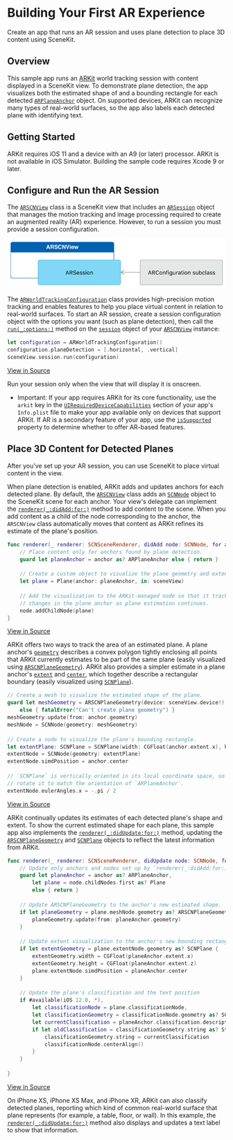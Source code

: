 # Building Your First AR Experience

Create an app that runs an AR session and uses plane detection to place 3D content using SceneKit.   

## Overview

This sample app runs an [ARKit][0] world tracking session with content displayed in a SceneKit view. To demonstrate plane detection, the app visualizes both the estimated shape of and a bounding rectangle for each detected [`ARPlaneAnchor`][14] object. On supported devices, ARKit can recognize many types of real-world surfaces, so the app also labels each detected plane with identifying text.

[0]:https://developer.apple.com/documentation/arkit
[14]:https://developer.apple.com/documentation/arkit/arplaneanchor

## Getting Started

ARKit requires iOS 11 and a device with an A9 (or later) processor. ARKit is not available in iOS Simulator. Building the sample code requires Xcode 9 or later.

## Configure and Run the AR Session

The [`ARSCNView`][1] class is a SceneKit view that includes an [`ARSession`][2] object that manages the motion tracking and image processing required to create an augmented reality (AR) experience. However, to run a session you must provide a session configuration.

[1]:https://developer.apple.com/documentation/arkit/arscnview
[2]:https://developer.apple.com/documentation/arkit/arsession

![Architecture diagram: an ARKit view owns an ARSession, which requires an ARConfiguration to run.](Documentation/ARViewSessionConfiguration.png)

The [`ARWorldTrackingConfiguration`][3] class provides high-precision motion tracking and enables features to help you place virtual content in relation to real-world surfaces. To start an AR session, create a session configuration object with the options you want (such as plane detection), then call the [`run(_:options:)`][4] method on the [`session`][5] object of your [`ARSCNView`][1] instance:

``` swift
let configuration = ARWorldTrackingConfiguration()
configuration.planeDetection = [.horizontal, .vertical]
sceneView.session.run(configuration)
```
[View in Source](x-source-tag://StartARSession)

[3]:https://developer.apple.com/documentation/arkit/arworldtrackingconfiguration
[4]:https://developer.apple.com/documentation/arkit/arsession/2875735-run
[5]:https://developer.apple.com/documentation/arkit/arscnview/2865796-session

Run your session only when the view that will display it is onscreen.

- Important: If your app requires ARKit for its core functionality, use the `arkit` key in the [`UIRequiredDeviceCapabilities`][7] section of your app's `Info.plist` file to make your app available only on devices that support ARKit. If AR is a secondary feature of your app, use the [`isSupported`][8] property to determine whether to offer AR-based features.

[7]:https://developer.apple.com/library/content/documentation/General/Reference/InfoPlistKeyReference/Articles/iPhoneOSKeys.html#//apple_ref/doc/uid/TP40009252-SW3
[8]:https://developer.apple.com/documentation/arkit/arconfiguration/2923553-issupported

## Place 3D Content for Detected Planes

After you’ve set up your AR session, you can use SceneKit to place virtual content in the view.

When plane detection is enabled, ARKit adds and updates anchors for each detected plane. By default, the [`ARSCNView`][1] class adds an [`SCNNode`][9] object to the SceneKit scene for each anchor. Your view's delegate can implement the [`renderer(_:didAdd:for:)`][10] method to add content to the scene. When you add content as a child of the node corresponding to the anchor, the `ARSCNView` class automatically moves that content as ARKit refines its estimate of the plane's position.

``` swift
func renderer(_ renderer: SCNSceneRenderer, didAdd node: SCNNode, for anchor: ARAnchor) {
    // Place content only for anchors found by plane detection.
    guard let planeAnchor = anchor as? ARPlaneAnchor else { return }
    
    // Create a custom object to visualize the plane geometry and extent.
    let plane = Plane(anchor: planeAnchor, in: sceneView)
    
    // Add the visualization to the ARKit-managed node so that it tracks
    // changes in the plane anchor as plane estimation continues.
    node.addChildNode(plane)
}
```
[View in Source](x-source-tag://PlaceARContent)

[9]:https://developer.apple.com/documentation/scenekit/scnnode
[10]:https://developer.apple.com/documentation/arkit/arscnviewdelegate/2865794-renderer

ARKit offers two ways to track the area of an estimated plane. A plane anchor's [`geometry`][20] describes a convex polygon tightly enclosing all points that ARKit currently estimates to be part of the same plane (easily visualized using [`ARSCNPlaneGeometry`][21]). ARKit also provides a simpler estimate in a plane anchor's [`extent`][22] and [`center`][23], which together describe a rectangular boundary (easily visualized using [`SCNPlane`][12]).

``` swift
// Create a mesh to visualize the estimated shape of the plane.
guard let meshGeometry = ARSCNPlaneGeometry(device: sceneView.device!)
    else { fatalError("Can't create plane geometry") }
meshGeometry.update(from: anchor.geometry)
meshNode = SCNNode(geometry: meshGeometry)

// Create a node to visualize the plane's bounding rectangle.
let extentPlane: SCNPlane = SCNPlane(width: CGFloat(anchor.extent.x), height: CGFloat(anchor.extent.z))
extentNode = SCNNode(geometry: extentPlane)
extentNode.simdPosition = anchor.center

// `SCNPlane` is vertically oriented in its local coordinate space, so
// rotate it to match the orientation of `ARPlaneAnchor`.
extentNode.eulerAngles.x = -.pi / 2
```
[View in Source](x-source-tag://VisualizePlane)

[20]:https://developer.apple.com/documentation/arkit/arplaneanchor/2941025-geometry
[21]:https://developer.apple.com/documentation/arkit/arscnplanegeometry
[22]:https://developer.apple.com/documentation/arkit/arplaneanchor/2882055-extent
[23]:https://developer.apple.com/documentation/arkit/arplaneanchor/2882056-center
[12]:https://developer.apple.com/documentation/scenekit/scnplane


ARKit continually updates its estimates of each detected plane's shape and extent. To show the current estimated shape for each plane, this sample app also implements the [`renderer(_:didUpdate:for:)`][11] method, updating the [`ARSCNPlaneGeometry`][21] and [`SCNPlane`][12] objects to reflect the latest information from ARKit.

``` swift
func renderer(_ renderer: SCNSceneRenderer, didUpdate node: SCNNode, for anchor: ARAnchor) {
    // Update only anchors and nodes set up by `renderer(_:didAdd:for:)`.
    guard let planeAnchor = anchor as? ARPlaneAnchor,
        let plane = node.childNodes.first as? Plane
        else { return }
    
    // Update ARSCNPlaneGeometry to the anchor's new estimated shape.
    if let planeGeometry = plane.meshNode.geometry as? ARSCNPlaneGeometry {
        planeGeometry.update(from: planeAnchor.geometry)
    }

    // Update extent visualization to the anchor's new bounding rectangle.
    if let extentGeometry = plane.extentNode.geometry as? SCNPlane {
        extentGeometry.width = CGFloat(planeAnchor.extent.x)
        extentGeometry.height = CGFloat(planeAnchor.extent.z)
        plane.extentNode.simdPosition = planeAnchor.center
    }
    
    // Update the plane's classification and the text position
    if #available(iOS 12.0, *),
        let classificationNode = plane.classificationNode,
        let classificationGeometry = classificationNode.geometry as? SCNText {
        let currentClassification = planeAnchor.classification.description
        if let oldClassification = classificationGeometry.string as? String, oldClassification != currentClassification {
            classificationGeometry.string = currentClassification
            classificationNode.centerAlign()
        }
    }
    
}
```
[View in Source](x-source-tag://UpdateARContent)

[11]:https://developer.apple.com/documentation/arkit/arscnviewdelegate/2865799-renderer

On iPhone XS, iPhone XS Max, and iPhone XR, ARKit can also classify detected planes, reporting which kind of common real-world surface that plane represents (for example, a table, floor, or wall). In this example, the [`renderer(_:didUpdate:for:)`][11] method also displays and updates a text label to show that information.
